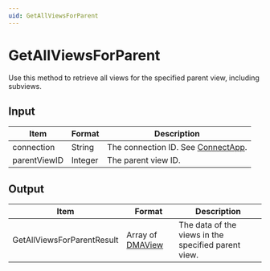 ```yaml
---
uid: GetAllViewsForParent
---
```


# GetAllViewsForParent

Use this method to retrieve all views for the specified parent view, including subviews.

## Input

| Item         | Format  | Description                                          |
|--------------|---------|------------------------------------------------------|
| connection   | String  | The connection ID. See [ConnectApp](xref:ConnectApp). |
| parentViewID | Integer | The parent view ID.                                  |

## Output

| Item                       | Format                           | Description                                         |
|----------------------------|----------------------------------|-----------------------------------------------------|
| GetAllViewsForParentResult | Array of [DMAView](xref:DMAView) | The data of the views in the specified parent view. |
